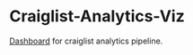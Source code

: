 # Craiglist-Analytics-Viz
[Dashboard](https://craiglist-analytics-viz-8huxgiffp9tynfab5byhvu.streamlit.app/) for craiglist analytics pipeline.


